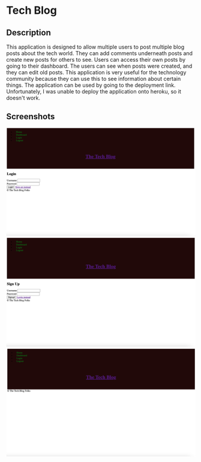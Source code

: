 # Tech Blog

## Description
This application is designed to allow multiple users to post multiple blog posts about the tech world. They can add comments underneath posts and create new posts for others to see. Users can access their own posts by going to their dashboard. The users can see when posts were created, and they can edit old posts. This application is very useful for the technology community because they can use this to see information about certain things. The application can be used by going to the deployment link. Unfortunately, I was unable to deploy the application onto heroku, so it doesn't work. 

## Screenshots 
![alt text](./assets/LogInPage.png)
![alt text](./assets/SignUpPage.png)
![alt text](./assets/DashBoard.png)
